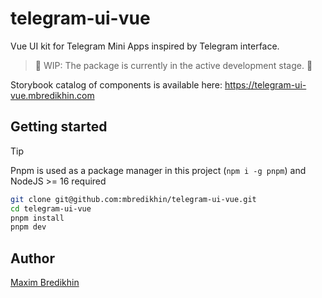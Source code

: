# telegram-ui-vue

Vue UI kit for Telegram Mini Apps inspired by Telegram interface.

> 🚧 WIP: The package is currently in the active development stage. 🚧

Storybook catalog of components is available here: https://telegram-ui-vue.mbredikhin.com

## Getting started

> [!TIP]
> Pnpm is used as a package manager in this project (`npm i -g pnpm`) and NodeJS >= 16 required

```bash
git clone git@github.com:mbredikhin/telegram-ui-vue.git
cd telegram-ui-vue
pnpm install
pnpm dev
```

## Author

[Maxim Bredikhin](https://github.com/mbredikhin)
